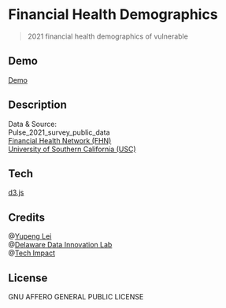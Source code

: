 # Financial Health Demographics
> 2021 financial health demographics of vulnerable

##  Demo
[Demo](https://yupenglei.github.io/financial-health-demographics/)

##  Description  
Data & Source:   
Pulse_2021_survey_public_data      
[Financial Health Network (FHN)](https://finhealthnetwork.org/)  
[University of Southern California (USC)](https://www.usc.edu/)

##  Tech
[d3.js](https://d3js.org/)

##  Credits 
@[Yupeng Lei](https://github.com/YupengLei)  
@[Delaware Data Innovation Lab](https://ddil.ai/)  
@[Tech Impact](https://techimpact.org/)

##  License  
GNU AFFERO GENERAL PUBLIC LICENSE

